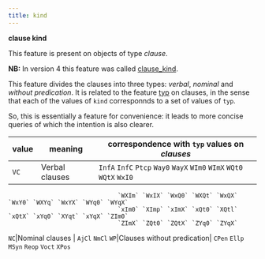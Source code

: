 ```yaml
---
title: kind
---
```


**clause kind**


This feature is present on objects of type *clause*.

**NB:**
In version 4 this feature was called [clause_kind](clause_kind).

This feature divides the clauses into three types: *verbal*, *nominal* and *without predication*.
It is related to the feature [typ](typ) on clauses, in the sense that each of the values of `kind` 
corresponnds to a set of values of `typ`.

So, this is essentially a feature for convenience: it leads to more concise queries of which the intention is also clearer.

value |meaning   |                 correspondence with `typ` values on *clauses*
---|---|---
`VC`|Verbal clauses             | `InfA` `InfC` `Ptcp` `Way0` `WayX` `WIm0` `WImX` `WQt0` `WQtX` `WxI0`
                                   `WXIm` `WxIX` `WxQ0` `WXQt` `WxQX` `WxY0` `WXYq` `WxYX` `WYq0` `WYqX`
                                   `xIm0` `XImp` `xImX` `xQt0` `XQtl` `xQtX` `xYq0` `XYqt` `xYqX` `ZIm0`
                                   `ZImX` `ZQt0` `ZQtX` `ZYq0` `ZYqX`
`NC`|Nominal clauses            | `AjCl` `NmCl`
`WP`|Clauses without predication| `CPen` `Ellp` `MSyn` `Reop` `Voct` `XPos`

